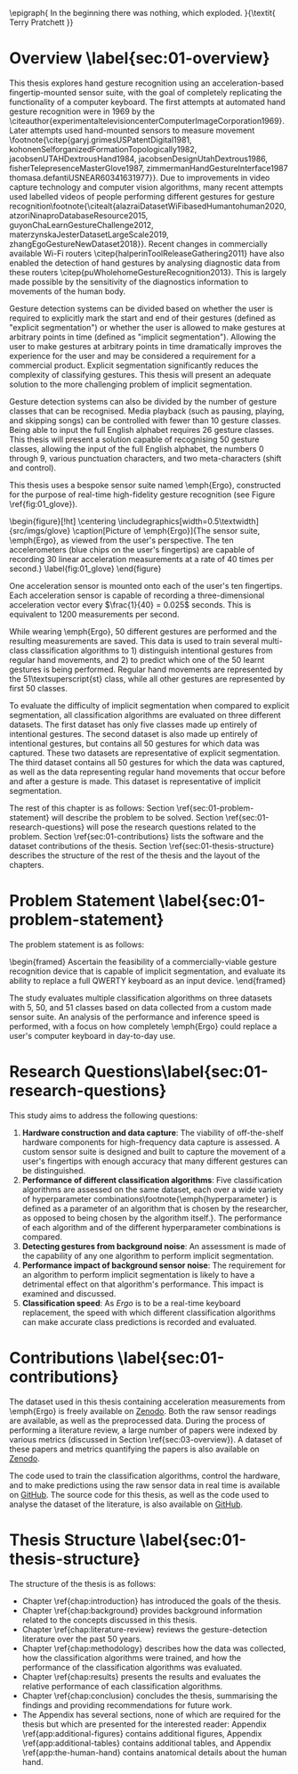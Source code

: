 <!---
Note: What you bring to the table is _fidelity_. There has been oodles of work
trying to classify big obvious gestures, but nothing that comes close to
replacing the keyboard. Nobody wants to wave their hands around just to type
the letter "a", but Ergo lets you do a simple motion and it is done.

Contributions:

- Gestures are far more subtle than found before
- Gestures can be completed far faster than before
- Application is explicitly for full computer interaction
- Many more gestures than before
- Glove is very unintrusive due to the fingernail design
- Segmentation is done automatically, which is often not considered
--->


\epigraph{
    In the beginning there was nothing, which exploded.
}{\textit{ Terry Pratchett }}

# Overview \label{sec:01-overview}

This thesis explores hand gesture recognition using an acceleration-based
fingertip-mounted sensor suite, with the goal of completely replicating the
functionality of a computer keyboard. The first attempts at automated hand
gesture recognition were in 1969 by the
\citeauthor{experimentaltelevisioncenterComputerImageCorporation1969}. Later
attempts used hand-mounted sensors to measure movement
\footnote{\citep{garyj.grimesUSPatentDigital1981,
kohonenSelforganizedFormationTopologically1982, jacobsenUTAHDextrousHand1984,
jacobsenDesignUtahDextrous1986, fisherTelepresenceMasterGlove1987,
zimmermanHandGestureInterface1987 thomasa.defantiUSNEAR60341631977}}. Due to
improvements in video capture technology and computer vision algorithms, many
recent attempts used labelled videos of people performing different gestures
for gesture
recognition\footnote{\citealt{alazraiDatasetWiFibasedHumantohuman2020,
atzoriNinaproDatabaseResource2015, guyonChaLearnGestureChallenge2012,
materzynskaJesterDatasetLargeScale2019, zhangEgoGestureNewDataset2018}}. Recent
changes in commercially available Wi-Fi routers
\citep{halperinToolReleaseGathering2011} have also enabled the detection of
hand gestures by analysing diagnostic data from these routers
\citep{puWholehomeGestureRecognition2013}. This is largely made possible by the
sensitivity of the diagnostics information to movements of the human body.

Gesture detection systems can be divided based on whether the user is required
to explicitly mark the start and end of their gestures (defined as "explicit
segmentation") or whether the user is allowed to make gestures at arbitrary
points in time (defined as "implicit segmentation"). Allowing the user to make
gestures at arbitrary points in time dramatically improves the experience for
the user and may be considered a requirement for a commercial product. Explicit
segmentation significantly reduces the complexity of classifying gestures. This
thesis will present an adequate solution to the more challenging problem of
implicit segmentation.

Gesture detection systems can also be divided by the number of gesture classes
that can be recognised. Media playback (such as pausing, playing, and skipping
songs) can be controlled with fewer than 10 gesture classes. Being able to
input the full English alphabet requires 26 gesture classes. This thesis will
present a solution capable of recognising 50 gesture classes, allowing the
input of the full English alphabet, the numbers 0 through 9, various
punctuation characters, and two meta-characters (shift and control).

This thesis uses a bespoke sensor suite named \emph{Ergo}, constructed for the
purpose of real-time high-fidelity gesture recognition (see Figure
\ref{fig:01_glove}).

\begin{figure}[!ht]
    \centering
    \includegraphics[width=0.5\textwidth]{src/imgs/glove}
    \caption[Picture of \emph{Ergo}]{The sensor suite, \emph{Ergo}, as viewed
    from the user's perspective. The ten accelerometers (blue chips on the
    user's fingertips) are capable of recording 30 linear acceleration
    measurements at a rate of 40 times per second.}
    \label{fig:01_glove}
\end{figure}

One acceleration sensor is mounted onto each of the user's ten fingertips. Each
acceleration sensor is capable of recording a three-dimensional acceleration vector
every $\frac{1}{40} = 0.025$ seconds. This is equivalent to 1200 measurements
per second.

While wearing \emph{Ergo}, 50 different gestures are performed and the resulting
measurements are saved. This data is used to train several multi-class
classification algorithms to 1) distinguish intentional gestures from regular
hand movements, and 2) to predict which one of the 50 learnt gestures is being
performed. Regular hand movements are represented by the 51\textsuperscript{st}
class, while all other gestures are represented by first 50 classes.

To evaluate the difficulty of implicit segmentation when compared to explicit
segmentation, all classification algorithms are evaluated on three different
datasets. The first dataset has only five classes made up entirely of intentional
gestures. The second dataset is also made up entirely of intentional gestures,
but contains all 50 gestures for which data was captured. These two datasets
are representative of explicit segmentation. The third dataset contains all 50
gestures for which the data was captured, as well as the data representing
regular hand movements that occur before and after a gesture is made. This
dataset is representative of implicit segmentation.

The rest of this chapter is as follows: Section \ref{sec:01-problem-statement}
will describe the problem to be solved. Section \ref{sec:01-research-questions}
will pose the research questions related to the problem. Section
\ref{sec:01-contributions} lists the software and the dataset contributions of
the thesis. Section \ref{sec:01-thesis-structure} describes the structure of
the rest of the thesis and the layout of the chapters.

# Problem Statement \label{sec:01-problem-statement}

The problem statement is as follows:

\begin{framed}
    Ascertain the feasibility of a commercially-viable gesture recognition
    device that is capable of implicit segmentation, and evaluate its ability
    to replace a full QWERTY keyboard as an input device.
\end{framed}

The study evaluates multiple classification algorithms on three datasets with
5, 50, and 51 classes based on data collected from a custom made sensor suite.
An analysis of the performance and inference speed is performed, with a focus
on how completely \emph{Ergo} could replace a user's computer keyboard in
day-to-day use.

# Research Questions\label{sec:01-research-questions}

This study aims to address the following questions:

1. **Hardware construction and data capture**: The viability of off-the-shelf
   hardware components for high-frequency data capture is assessed. A custom
   sensor suite is designed and built to capture the movement of a user's
   fingertips with enough accuracy that many different gestures can be
   distinguished.
2. **Performance of different classification algorithms**: Five classification
   algorithms are assessed on the same dataset, each over a wide variety of
   hyperparameter combinations\footnote{\emph{hyperparameter} is defined as a
   parameter of an algorithm that is chosen by the researcher, as opposed to
   being chosen by the algorithm itself.}. The performance of each algorithm
   and of the different hyperparameter combinations is compared.
3. **Detecting gestures from background noise**: An assessment is made of the
   capability of any one algorithm to perform implicit segmentation.
4. **Performance impact of background sensor noise**: The requirement for an
   algorithm to perform implicit segmentation is likely to have a detrimental
   effect on that algorithm's performance. This impact is examined and
   discussed.
5. **Classification speed**: As _Ergo_ is to be a real-time keyboard
   replacement, the speed with which different classification algorithms can
   make accurate class predictions is recorded and evaluated.

# Contributions \label{sec:01-contributions}

The dataset used in this thesis containing acceleration measurements from
\emph{Ergo} is freely available on [Zenodo](https://zenodo.org/). Both the raw
sensor readings are available, as well as the preprocessed data. During the
process of performing a literature review, a large number of papers were
indexed by various metrics (discussed in Section \ref{sec:03-overview}). A
dataset of these papers and metrics quantifying the papers is also available on
[Zenodo](https://zenodo.org/).

The code used to train the classification algorithms, control the hardware, and
to make predictions using the raw sensor data in real time is available on
[GitHub](https://github.com/beyarkay/masters-code/). The source code for this
thesis, as well as the code used to analyse the dataset of the literature, is
also available on [GitHub](https://github.com/beyarkay/masters-thesis/).

# Thesis Structure \label{sec:01-thesis-structure}

The structure of the thesis is as follows:

- Chapter \ref{chap:introduction} has introduced the goals of the thesis.
- Chapter \ref{chap:background} provides background information related to the
  concepts discussed in this thesis.
- Chapter \ref{chap:literature-review} reviews the gesture-detection literature
  over the past 50 years.
- Chapter \ref{chap:methodology} describes how the data was collected, how the
  classification algorithms were trained, and how the performance of the
  classification algorithms was evaluated.
- Chapter \ref{chap:results} presents the results and evaluates the relative
  performance of each classification algorithms.
- Chapter \ref{chap:conclusion} concludes the thesis, summarising the findings
  and providing recommendations for future work.
- The Appendix has several sections, none of which are required for the thesis
  but which are presented for the interested reader: Appendix
  \ref{app:additional-figures} contains additional figures, Appendix
  \ref{app:additional-tables} contains additional tables, and Appendix
  \ref{app:the-human-hand} contains anatomical details about the human hand.
